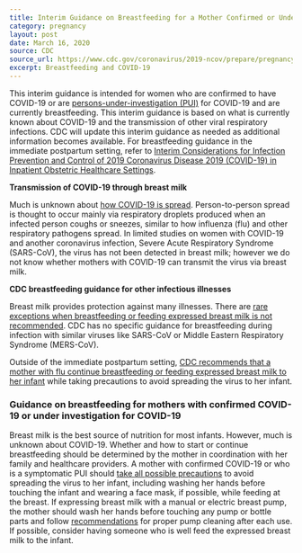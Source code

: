 ```yaml
---
title: Interim Guidance on Breastfeeding for a Mother Confirmed or Under Investigation For COVID-19
category: pregnancy
layout: post
date: March 16, 2020
source: CDC
source_url: https://www.cdc.gov/coronavirus/2019-ncov/prepare/pregnancy-breastfeeding.html
excerpt: Breastfeeding and COVID-19
---
```


This interim guidance is intended for women who are confirmed to have COVID-19 or are <a href="https://www.cdc.gov/coronavirus/2019-ncov/hcp/clinical-criteria.html"> persons-under-investigation (PUI)</a> for COVID-19 and are currently breastfeeding. This interim guidance is based on what is currently known about COVID-19 and the transmission of other viral respiratory infections. CDC will update this interim guidance as needed as additional information becomes available. For breastfeeding guidance in the immediate postpartum setting, refer to <a href="https://www.cdc.gov/coronavirus/2019-ncov/hcp/inpatient-obstetric-healthcare-guidance.html"> Interim Considerations for Infection Prevention and Control of 2019 Coronavirus Disease 2019 (COVID-19) in Inpatient Obstetric Healthcare Settings</a>.

**Transmission of COVID-19 through breast milk**

Much is unknown about <a href="https://www.cdc.gov/coronavirus/2019-ncov/about/transmission.html"> how COVID-19 is spread</a>. Person-to-person spread is thought to occur mainly via respiratory droplets produced when an infected person coughs or sneezes, similar to how influenza (flu) and other respiratory pathogens spread. In limited studies on women with COVID-19 and another coronavirus infection, Severe Acute Respiratory Syndrome (SARS-CoV), the virus has not been detected in breast milk; however we do not know whether mothers with COVID-19 can transmit the virus via breast milk.

**CDC breastfeeding guidance for other infectious illnesses**

Breast milk provides protection against many illnesses. There are <a href="https://www.cdc.gov/breastfeeding/breastfeeding-special-circumstances/contraindications-to-breastfeeding.html"> rare exceptions when breastfeeding or feeding expressed breast milk is not recommended</a>. CDC has no specific guidance for breastfeeding during infection with similar viruses like SARS-CoV or Middle Eastern Respiratory Syndrome (MERS-CoV).

Outside of the immediate postpartum setting, <a href="https://www.cdc.gov/breastfeeding/breastfeeding-special-circumstances/maternal-or-infant-illnesses/influenza.html">  CDC recommends that a mother with flu continue breastfeeding or feeding expressed breast milk to her infant</a> while taking precautions to avoid spreading the virus to her infant.

### Guidance on breastfeeding for mothers with confirmed COVID-19 or under investigation for COVID-19 ###

Breast milk is the best source of nutrition for most infants. However, much is unknown about COVID-19. Whether and how to start or continue breastfeeding should be determined by the mother in coordination with her family and healthcare providers.  A mother with confirmed COVID-19 or who is a symptomatic PUI should <a href="https://www.cdc.gov/coronavirus/2019-ncov/hcp/guidance-prevent-spread.html"> take all possible precautions</a> to avoid spreading the virus to her infant, including washing her hands before touching the infant and wearing a face mask, if possible, while feeding at the breast.  If expressing breast milk with a manual or electric breast pump, the mother should wash her hands before touching any pump or bottle parts and follow <a href="https://www.cdc.gov/healthywater/hygiene/healthychildcare/infantfeeding/breastpump.html"> recommendations</a> for proper pump cleaning after each use. If possible, consider having someone who is well feed the expressed breast milk to the infant.
